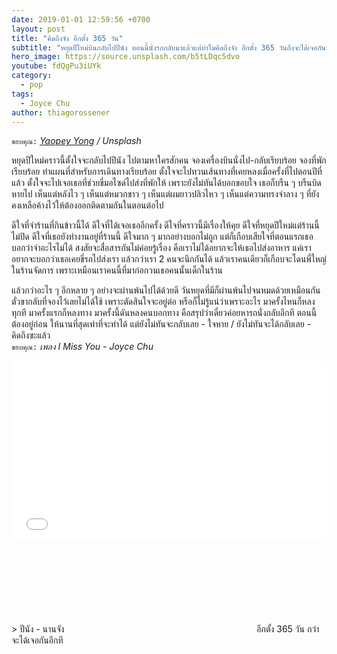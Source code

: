 ```yaml
---
date: 2019-01-01 12:59:56 +0700
layout: post
title: "คิดถึงจัง อีกตั้ง 365 วัน"
subtitle: "หยุดปีใหม่บินกลับไปปีนัง ตอนนี้นั่งรถกลับมาแล้วแต่ทำไมคิดถึงจัง อีกตั้ง 365 วันถึงจะได้เจอกันอีกที"
hero_image: https://source.unsplash.com/b5tLDqc5dvo
youtube: fdQgPu3iUYk
category:
  - pop
tags:
  - Joyce Chu
author: thiagorossener
---
```

`ขอบคุณ:` *[Yaopey Yong](https://unsplash.com/@yaopey) / Unsplash*

หยุดปีใหม่คราวนี้ตั้งใจจะกลับไปปีนัง ไปตามหาใครสักคน จองเครื่องบินนั่งไป-กลับเรียบร้อย จองที่พักเรียบร้อย ทำแผนที่สำหรับการเดินทางเรียบร้อย ตั้งใจจะไปทวนเส้นทางที่เคยหลงเมื่อครั้งที่ไปตอนปีที่แล้ว ตั้งใจจะไปเจอเธอที่ช่วยขี่มอไซด์ไปส่งที่พักให้ เพราะยังไม่ทันได้บอกขอบใจ เธอก็บรืน ๆ บรืนบิดหายไป เห็นแต่หลังไว ๆ เห็นแต่หมวกขาว ๆ เห็นแต่ผมยาวปลิวไหว ๆ เห็นแต่ความทรงจำลาง ๆ ที่ยังคงเหลือค้างไว้ให้ต้องออกติดตามกันในตอนต่อไป

ดีใจที่จำร้านที่กินข้าวนี้ได้ ดีใจที่ได้เจอเธออีกครั้ง ดีใจที่คราวนี้มีเรื่องให้คุย ดีใจที่หยุดปีใหม่แต่ร้านนี้ไม่ปิด ดีใจที่เธอยังทำงานอยู่ที่ร้านนี้ ดีใจมาก ๆ มากอย่างบอกไม่ถูก แต่ก็เกือบเสียใจที่ตอนแรกเธอบอกว่าจำอะไรไม่ได้ สงสัยจะสื่อสารกันไม่ค่อยรู้เรื่อง คือเราไม่ได้อยากจะให้เธอไปส่งอาหาร แค่เราอยากจะบอกว่าเธอเคยขี่รถไปส่งเรา แล้วกว่าเรา 2 คนจะนึกกันได้ แล้วเราคนเดียวก็เกือบจะโดนพี่ใหญ่ในร้านจัดการ เพราะเหมือนเราคนนี้ที่มาก่อกวนเธอคนนั้นเด็กในร้าน

แล้วกว่าอะไร ๆ อีกหลาย ๆ อย่างจะผ่านพ้นไปได้ด้วยดี วันหยุดที่มีก็ผ่านพ้นไปจนหมดด้วยเหมือนกัน ตั๋วขากลับที่จองไว้เลยไม่ได้ใช้ เพราะตัดสินใจจะอยู่ต่อ หรือก็ไม่รู้แน่ว่าเพราะอะไร มาครั้งไหนก็หลงทุกที มาครั้งแรกก็หลงทาง มาครั้งนี้ดันหลงคนบอกทาง คือสรุปว่าเดี๋ยวค่อยหารถนั่งกลับอีกที ตอนนี้ต้องอยู่ก่อน ให้นานที่สุดเท่าที่จะทำได้ แต่ยังไม่ทันจะกลับเลย - ใจหาย / ยังไม่ทันจะได้กลับเลย - คิดถึงซะแล้ว\
`ขอบคุณ:` *เพลง I Miss You - Joyce Chu*

<div style="position:relative;width:100%;height:0;padding-bottom:56.25%;">
<iframe style="width:100%;height:100%;position:absolute;top:0;left:0;" src="{{ "https://www.youtube.com/embed/" | append: page.youtube }}" frameborder="0" allow="autoplay; encrypted-media" allowfullscreen>
</iframe>
</div>
> ปีนัง - นานจัง <svg class="love"><use xlink:href="#icon-heart"></use></svg> อีกตั้ง 365 วัน กว่าจะได้เจอกันอีกที
